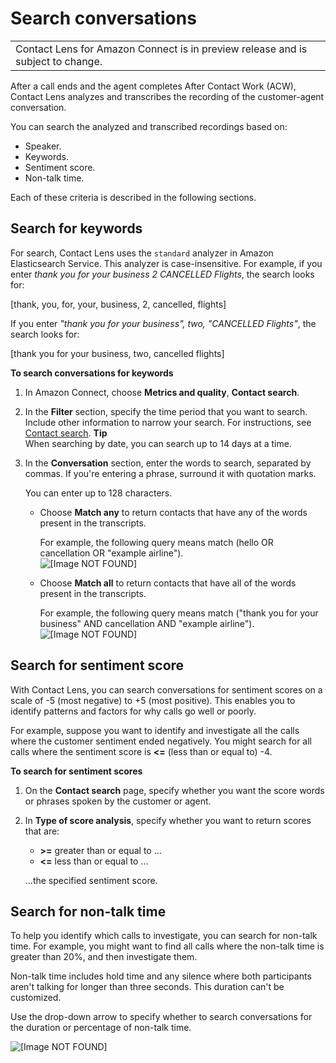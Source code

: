 # Search conversations<a name="search-conversations"></a>


|  | 
| --- |
| Contact Lens for Amazon Connect is in preview release and is subject to change\. | 

After a call ends and the agent completes After Contact Work \(ACW\), Contact Lens analyzes and transcribes the recording of the customer\-agent conversation\.

You can search the analyzed and transcribed recordings based on: 
+ Speaker\.
+ Keywords\.
+ Sentiment score\.
+ Non\-talk time\.

Each of these criteria is described in the following sections\.

## Search for keywords<a name="keyword-search"></a>

For search, Contact Lens uses the `standard` analyzer in Amazon Elasticsearch Service\. This analyzer is case\-insensitive\. For example, if you enter *thank you for your business 2 CANCELLED Flights*, the search looks for:

 \[thank, you, for, your, business, 2, cancelled, flights\]

If you enter *"thank you for your business", two, "CANCELLED Flights"*, the search looks for:

 \[thank you for your business, two, cancelled flights\]

**To search conversations for keywords**

1. In Amazon Connect, choose **Metrics and quality**, **Contact search**\.

1. In the **Filter** section, specify the time period that you want to search\. Include other information to narrow your search\. For instructions, see [Contact search](contact-search.md)\.
**Tip**  
When searching by date, you can search up to 14 days at a time\. 

1. In the **Conversation** section, enter the words to search, separated by commas\. If you're entering a phrase, surround it with quotation marks\.

   You can enter up to 128 characters\.
   + Choose **Match any** to return contacts that have any of the words present in the transcripts\.

     For example, the following query means match \(hello OR cancellation OR "example airline"\)\.  
![\[Image NOT FOUND\]](http://docs.aws.amazon.com/connect/latest/adminguide/images/match-any.png)
   + Choose **Match all** to return contacts that have all of the words present in the transcripts\. 

     For example, the following query means match \("thank you for your business" AND cancellation AND "example airline"\)\.  
![\[Image NOT FOUND\]](http://docs.aws.amazon.com/connect/latest/adminguide/images/match-all.png)

## Search for sentiment score<a name="sentiment-search"></a>

With Contact Lens, you can search conversations for sentiment scores on a scale of \-5 \(most negative\) to \+5 \(most positive\)\. This enables you to identify patterns and factors for why calls go well or poorly\.

For example, suppose you want to identify and investigate all the calls where the customer sentiment ended negatively\. You might search for all calls where the sentiment score is **<=** \(less than or equal to\) \-4\. 

**To search for sentiment scores**

1. On the **Contact search** page, specify whether you want the score words or phrases spoken by the customer or agent\.

1. In **Type of score analysis**, specify whether you want to return scores that are:
   + **>=** greater than or equal to \.\.\.
   + **<=** less than or equal to \.\.\.

   \.\.\.the specified sentiment score\.

## Search for non\-talk time<a name="nontalk-time-search"></a>

To help you identify which calls to investigate, you can search for non\-talk time\. For example, you might want to find all calls where the non\-talk time is greater than 20%, and then investigate them\.

Non\-talk time includes hold time and any silence where both participants aren't talking for longer than three seconds\. This duration can't be customized\.

Use the drop\-down arrow to specify whether to search conversations for the duration or percentage of non\-talk time\. 

![\[Image NOT FOUND\]](http://docs.aws.amazon.com/connect/latest/adminguide/images/non-talk-time.png)
